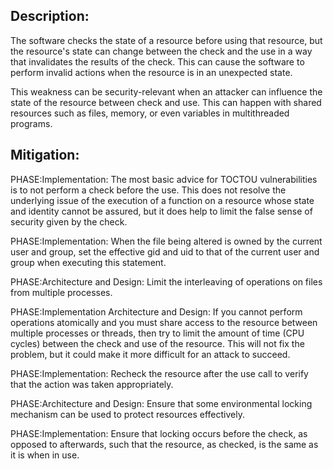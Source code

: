 ## Description:

The software checks the state of a resource before using that resource, but the resource's state can change between the check and the use in a way that invalidates the results of the check. This can cause the software to perform invalid actions when the resource is in an unexpected state.

This weakness can be security-relevant when an attacker can influence the state of the resource between check and use. This can happen with shared resources such as files, memory, or even variables in multithreaded programs.

## Mitigation:


PHASE:Implementation:
The most basic advice for TOCTOU vulnerabilities is to not perform a check before the use. This does not resolve the underlying issue of the execution of a function on a resource whose state and identity cannot be assured, but it does help to limit the false sense of security given by the check.

PHASE:Implementation:
When the file being altered is owned by the current user and group, set the effective gid and uid to that of the current user and group when executing this statement.

PHASE:Architecture and Design:
Limit the interleaving of operations on files from multiple processes.

PHASE:Implementation Architecture and Design:
If you cannot perform operations atomically and you must share access to the resource between multiple processes or threads, then try to limit the amount of time (CPU cycles) between the check and use of the resource. This will not fix the problem, but it could make it more difficult for an attack to succeed.

PHASE:Implementation:
Recheck the resource after the use call to verify that the action was taken appropriately.

PHASE:Architecture and Design:
Ensure that some environmental locking mechanism can be used to protect resources effectively.

PHASE:Implementation:
Ensure that locking occurs before the check, as opposed to afterwards, such that the resource, as checked, is the same as it is when in use.

